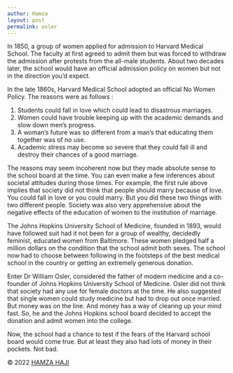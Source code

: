 ```yaml
---
author: Hamza
layout: post
permalink: osler
---
```

In 1850, a group of women applied for admission to Harvard Medical School. The faculty at first agreed to admit them but was forced to withdraw the admission after protests from the all-male students. About two decades later, the school would have an official admission policy on women but not in the direction you’d expect.

In the late 1860s, Harvard Medical School adopted an official No Women Policy. The reasons were as follows : 
1. Students could fall in love which could lead to disastrous marriages. 
1. Women could have trouble keeping up with the academic demands and slow down men’s progress.
1. A woman’s future was so different from a man’s that educating them together was of no use. 
1. Academic stress may become so severe that they could fall ill and destroy their chances of a good marriage. 

The reasons may seem incoherent now but they made absolute sense to the school board at the time. You can even make a few inferences about societal attitudes during those times. For example, the first rule above implies that society did not think that people should marry because of love. You could fall in love or you could marry. But you did these two things with two different people. Society was also very apprehensive about the negative effects of the education of women to the institution of marriage.

The Johns Hopkins University School of Medicine, founded in 1893, would have followed suit had it not been for a group of wealthy, decidedly feminist, educated women from Baltimore. These women pledged half a million dollars on the condition that the school admit both sexes. The school now had to choose between following in the footsteps of the best medical school in the country or getting an extremely generous donation. 

Enter Dr William Osler, considered the father of modern medicine and a co-founder of Johns Hopkins University School of Medicine. Osler did not think that society had any use for female doctors at the time. He also suggested that single women could study medicine but had to drop out once married. But money was on the line. And money has a way of clearing up your mind fast. So, he and the Johns Hopkins school board decided to accept the donation and admit women into the college. 

Now, the school had a chance to test if the fears of the Harvard school board would come true. But at least they also had lots of money in their pockets. Not bad.

© 2022 <a class="small" href="/">HAMZA HAJI</a>

